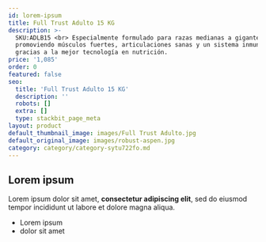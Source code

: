 ```yaml
---
id: lorem-ipsum
title: Full Trust Adulto 15 KG
description: >-
  SKU:ADLB15 <br> Especialmente formulado para razas medianas a gigantes,
  promoviendo músculos fuertes, articulaciones sanas y un sistema inmune fuerte
  gracias a la mejor tecnología en nutrición.
price: '1,085'
order: 0
featured: false
seo:
  title: 'Full Trust Adulto 15 KG'
  description: ''
  robots: []
  extra: []
  type: stackbit_page_meta
layout: product
default_thumbnail_image: images/Full Trust Adulto.jpg
default_original_image: images/robust-aspen.jpg
category: category/category-sytu722fo.md
---
```

## Lorem ipsum

Lorem ipsum dolor sit amet, **consectetur adipiscing elit**, sed do eiusmod tempor incididunt ut labore et dolore magna aliqua.

- Lorem ipsum
- dolor sit amet